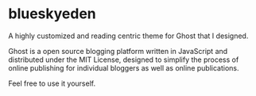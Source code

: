 # blueskyeden
A highly customized and reading centric theme for Ghost that I designed.

Ghost is a open source blogging platform written in JavaScript and distributed under the MIT License, designed to simplify the process of online publishing for individual bloggers as well as online publications.

Feel free to use it yourself.
